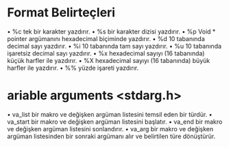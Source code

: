 # Format Belirteçleri

• %c tek bir karakter yazdırır.
• %s bir karakter dizisi yazdırır.
• %p Void * pointer argümanını hexadecimal biçiminde yazdırır.
• %d 10 tabanında decimal sayı yazdırır.
• %i 10 tabanında tam sayı yazdırır.
• %u 10 tabanında işaretsiz decimal sayı yazdırır.
• %x hexadecimal sayıyı (16 tabanında) küçük harfler ile yazdırır.
• %X hexadecimal sayıyı (16 tabanında) büyük harfler ile yazdırır.
• %% yüzde işareti yazdırır.

# ariable arguments   <stdarg.h>

• va_list bir makro ve değişken argüman listesini temsil eden bir türdür.
• va_start bir makro ve değişken argüman listesini başlatır.
• va_end bir makro ve değişken argüman listesini sonlandırır.
• va_arg bir makro ve değişken argüman listesinden bir sonraki argümanı alır ve belirtilen türe dönüştürür.
